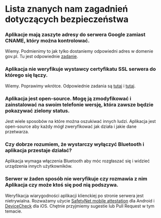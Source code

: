 # Lista znanych nam zagadnień dotyczących bezpieczeństwa

### Aplikacje mają zaszyte adresy do serwera Google zamiast CNAME, który można kontrolować.

Wiemy. Podmienimy to jak tylko dostaniemy odpowiedni adres w domenie gov.pl. Tu jest odpowiednie [zadanie](https://github.com/ProteGO-app/specs/issues/11).

### Aplikacja nie weryfikuje wystawcy certyfikatu SSL serwera do którego się łączy.

Wiemy. Poprawimy wkrótce. Odpowiednie zadania są [tutaj](https://github.com/ProteGO-app/ios/issues/22) i [tutaj](https://github.com/ProteGO-app/android/issues/18).

### Aplikacja jest open-source. Mogę ją zmodyfikować i zainstalować na swoim telefonie wersję, która zawsze będzie pokazywać zielony status. 

Jest wiele sposobów na które można oszukiwać innych ludzi. Aplikacja jest open-source aby każdy mógł zweryfikować jak działa i jakie dane przetwarza.

### Czy dobrze rozumiem, że wystarczy wyłączyć Bluetooth i aplikacja przestaje działać?

Aplikacja wymaga włączenia Bluetooth aby móc rozgłaszać się i widzieć urządzenia innych użytkowników.

### Serwer w żaden sposób nie weryfikuje czy rozmawia z nim Aplikacja czy może ktoś się pod nią podszywa. 

Weryfikacja wiarygodności aplikacji klienckiej po stronie serwera jest nietrywialna. Rozważamy użycie [SafetyNet mobile attestation](https://developer.android.com/training/safetynet/attestation) dla Android i [DeviceCheck](https://developer.apple.com/documentation/devicecheck) dla iOS. Chętnie przyjmiemy sugestie lub Pull Request w tym temacie.
